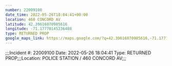 ```yaml
---
number: 22009100
date_time: 2022-05-26T18:04:41+00:00
location: 460 CONCORD AV
latitude: 42.39616070985616
longitude: -71.17770145236408
type: RETURNED PROP
google_maps_link: https://maps.google.com/?q=42.39616070985616,-71.17770145236408
---
```


;;;Incident #: 22009100  Date: 2022-05-26 18:04:41   Type: RETURNED PROP;;;Location: POLICE STATION / 460 CONCORD AV;;;

